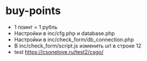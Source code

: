 # buy-points
- 1 поинт = 1 рубль
- Настройки в inc/cfg.php и database.php
- Настройки в inc/check_form/db_connection.php
- В inc/check_form/script.js изменить url в строке 12
- test https://csonelove.ru/test2/csgo/

